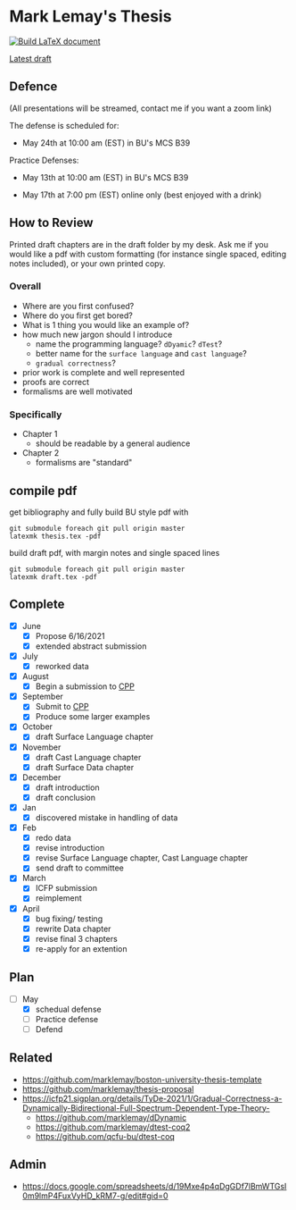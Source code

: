 # Mark Lemay's Thesis
[![Build LaTeX document](https://github.com/marklemay/thesis/actions/workflows/build-thesis.yml/badge.svg)](https://github.com/marklemay/thesis/actions/workflows/build-thesis.yml)
 
[Latest draft](https://github.com/marklemay/thesis/releases/download/thesis/thesis.pdf)

## Defence

(All presentations will be streamed, contact me if you want a zoom link)
 
The defense is scheduled for:
 
* May 24th at 10:00 am (EST) in BU's MCS B39
 
Practice Defenses:
 
* May 13th at 10:00 am (EST) in BU's MCS B39

* May 17th at 7:00 pm (EST) online only (best enjoyed with a drink)

## How to Review
Printed draft chapters are in the draft folder by my desk.
Ask me if you would like a pdf with custom formatting (for instance single spaced, editing notes included), or your own printed copy.
### Overall
* Where are you first confused?
* Where do you first get bored?
* What is 1 thing you would like an example of?
* how much new jargon should I introduce
  * name the programming language? `dDyamic`? `dTest`?
  * better name for the `surface language` and `cast language`?
  * `gradual correctness`?
* prior work is complete and well represented
* proofs are correct
* formalisms are well motivated
### Specifically
* Chapter 1
  * should be readable by a general audience
* Chapter 2
  * formalisms are "standard"
 
## compile pdf
get bibliography and fully build BU style pdf with
```
git submodule foreach git pull origin master
latexmk thesis.tex -pdf
```
 
build draft pdf, with margin notes and single spaced lines
```
git submodule foreach git pull origin master
latexmk draft.tex -pdf
```
 
## Complete
- [x] June
  - [x] Propose 6/16/2021
  - [x] extended abstract submission
- [x] July
  - [x] reworked data
- [x] August
  - [x] Begin a submission to [CPP](https://popl22.sigplan.org/home/CPP-2022)
- [x] September
  - [x] Submit to [CPP](https://popl22.sigplan.org/home/CPP-2022)
  - [x] Produce some larger examples
- [x] October
  - [x] draft Surface Language chapter
- [x] November
  - [x] draft Cast Language chapter
  - [x] draft Surface Data chapter
- [x] December
  - [x] draft introduction
  - [x] draft conclusion
- [x] Jan
  - [x] discovered mistake in handling of data
- [x] Feb
  - [x] redo data
  - [x] revise introduction
  - [x] revise Surface Language chapter, Cast Language chapter
  - [x] send draft to committee
- [x] March
  - [x] ICFP submission
  - [x] reimplement
- [x] April
  - [x] bug fixing/ testing
  - [x] rewrite Data chapter
  - [x] revise final 3 chapters
  - [x] re-apply for an extention
## Plan
- [ ] May
  - [x] schedual defense
  - [ ] Practice defense
  - [ ] Defend

## Related
* https://github.com/marklemay/boston-university-thesis-template
* https://github.com/marklemay/thesis-proposal
* https://icfp21.sigplan.org/details/TyDe-2021/1/Gradual-Correctness-a-Dynamically-Bidirectional-Full-Spectrum-Dependent-Type-Theory-
  * https://github.com/marklemay/dDynamic
  * https://github.com/marklemay/dtest-coq2
  * https://github.com/qcfu-bu/dtest-coq


## Admin
* https://docs.google.com/spreadsheets/d/19Mxe4p4qDgGDf7lBmWTGsI0m9lmP4FuxVyHD_kRM7-g/edit#gid=0
